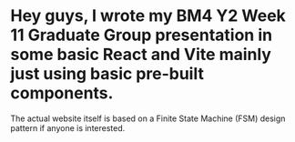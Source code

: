 # Hey guys, I wrote my BM4 Y2 Week 11 Graduate Group presentation in some basic React and Vite mainly just using basic pre-built components.

The actual website itself is based on a Finite State Machine (FSM) design pattern if anyone is interested.
